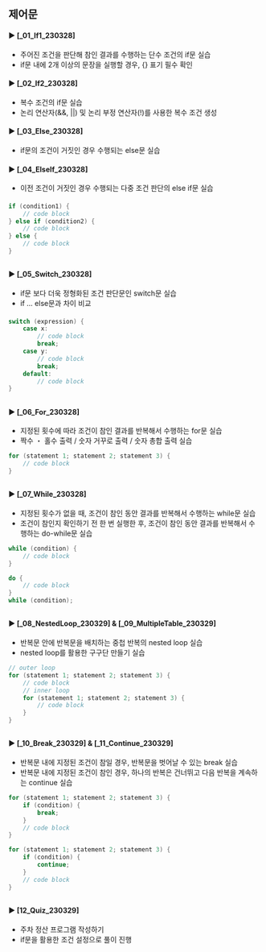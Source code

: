 ####
## 제어문
####
#### ► [_01_If1_230328]
- 주어진 조건을 판단해 참인 결과를 수행하는 단수 조건의 if문 실습
- if문 내에 2개 이상의 문장을 실행할 경우, {} 표기 필수 확인
#### ► [_02_If2_230328]
- 복수 조건의 if문 실습
- 논리 연산자(&&, ||) 및 논리 부정 연산자(!)를 사용한 복수 조건 생성
####
#### ► [_03_Else_230328]
- if문의 조건이 거짓인 경우 수행되는 else문 실습
####
#### ► [_04_ElseIf_230328]
- 이전 조건이 거짓인 경우 수행되는 다중 조건 판단의 else if문 실습
####

``` Java
if (condition1) {
    // code block
} else if (condition2) {
    // code block
} else {
    // code block
}
```
##
#### ► [_05_Switch_230328]
- if문 보다 더욱 정형화된 조건 판단문인 switch문 실습
- if ... else문과 차이 비교
####
``` Java
switch (expression) {
    case x:
        // code block
        break;
    case y:
        // code block
        break;
    default:
        // code block
}
```
##
#### ► [_06_For_230328]
- 지정된 횟수에 따라 조건이 참인 결과를 반복해서 수행하는 for문 실습
- 짝수 ・ 홀수 출력 / 숫자 거꾸로 출력 / 숫자 총합 출력 실습 
``` Java
for (statement 1; statement 2; statement 3) {
    // code block
}
```
####
##
#### ► [_07_While_230328]
- 지정된 횟수가 없을 때, 조건이 참인 동안 결과를 반복해서 수행하는 while문 실습
- 조건이 참인지 확인하기 전 한 번 실행한 후, 조건이 참인 동안 결과를 반복해서 수행하는 do-while문 실습
``` Java
while (condition) {
    // code block
}
```
``` Java
do {
    // code block
}
while (condition);
```
####
##
#### ► [_08_NestedLoop_230329] & [_09_MultipleTable_230329]
- 반복문 안에 반복문을 배치하는 중첩 반복의 nested loop 실습
- nested loop를 활용한 구구단 만들기 실습
``` Java
// outer loop
for (statement 1; statement 2; statement 3) {
    // code block
    // inner loop
    for (statement 1; statement 2; statement 3) {
        // code block
    }
} 
```
####
##
#### ► [_10_Break_230329] & [_11_Continue_230329]
- 반복문 내에 지정된 조건이 참일 경우, 반복문을 벗어날 수 있는 break 실습
- 반복문 내에 지정된 조건이 참인 경우, 하나의 반복은 건너뛰고 다음 반복을 계속하는 continue 실습
``` Java
for (statement 1; statement 2; statement 3) {
    if (condition) {
        break;
    }
    // code block
}
```
``` Java
for (statement 1; statement 2; statement 3) {
    if (condition) {
        continue;
    }
    // code block
}
```
####
##
#### ► [12_Quiz_230329]
- 주차 정산 프로그램 작성하기
- if문을 활용한 조건 설정으로 풀이 진행
####
####
